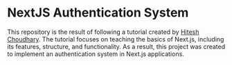 # NextJS Authentication System

This repository is the result of following a tutorial created by [Hitesh Choudhary](https://youtu.be/ETV17M4SauU?si=TFoP4hO6M4gQmdvF&t=1). The tutorial focuses on teaching the basics of Next.js, including its features, structure, and functionality. As a result, this project was created to implement an authentication system in Next.js applications.